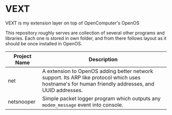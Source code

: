# VEXT

VEXT is my extension layer on top of OpenComputer's OpenOS

This repository roughly serves are collection of several other programs and libraries. Each one is stored in own folder, and from there follows layout as it should be once installed in OpenOS.

| Project Name | Description                                                                                                                                        |
|--------------|----------------------------------------------------------------------------------------------------------------------------------------------------|
| net          | A extension to OpenOS adding better network support. Its ARP like protocol which uses hostname's for human friendly addresses, and UUID addresses. |
| netsnooper   | Simple packet logger program which outputs any `modem_message` event into console.                                                                 |